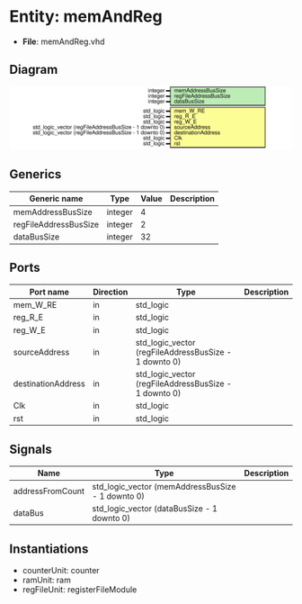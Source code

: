 # Entity: memAndReg

- **File**: memAndReg.vhd
## Diagram

![Diagram](memAndReg.svg "Diagram")
## Generics

| Generic name          | Type    | Value | Description |
| --------------------- | ------- | ----- | ----------- |
| memAddressBusSize     | integer | 4     |             |
| regFileAddressBusSize | integer | 2     |             |
| dataBusSize           | integer | 32    |             |
## Ports

| Port name          | Direction | Type                                                  | Description |
| ------------------ | --------- | ----------------------------------------------------- | ----------- |
| mem_W_RE           | in        | std_logic                                             |             |
| reg_R_E            | in        | std_logic                                             |             |
| reg_W_E            | in        | std_logic                                             |             |
| sourceAddress      | in        | std_logic_vector (regFileAddressBusSize - 1 downto 0) |             |
| destinationAddress | in        | std_logic_vector (regFileAddressBusSize - 1 downto 0) |             |
| Clk                | in        | std_logic                                             |             |
| rst                | in        | std_logic                                             |             |
## Signals

| Name             | Type                                              | Description |
| ---------------- | ------------------------------------------------- | ----------- |
| addressFromCount | std_logic_vector (memAddressBusSize - 1 downto 0) |             |
| dataBus          | std_logic_vector (dataBusSize - 1 downto 0)       |             |
## Instantiations

- counterUnit: counter
- ramUnit: ram
- regFileUnit: registerFileModule
